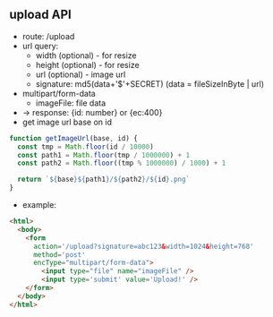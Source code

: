 ## upload API

+ route: /upload
+ url query:
  - width (optional) - for resize
  - height (optional) - for resize
  - url (optional) - image url
  - signature: md5(data+'$'+SECRET) (data = fileSizeInByte | url)
+ multipart/form-data
  - imageFile: file data
+ -> response: {id: number} or {ec:400}
+ get image url base on id
```javascript
function getImageUrl(base, id) {
  const tmp = Math.floor(id / 10000)
  const path1 = Math.floor(tmp / 1000000) + 1
  const path2 = Math.floor((tmp % 1000000) / 1000) + 1

  return `${base}${path1}/${path2}/${id}.png`
}

```

+ example:
```html
<html>
  <body>
    <form
      action='/upload?signature=abc123&width=1024&height=768'
      method='post'
      encType="multipart/form-data">
        <input type="file" name="imageFile" />
        <input type='submit' value='Upload!' />
    </form>
  </body>
</html>
```
